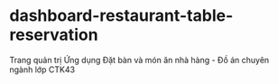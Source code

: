 # dashboard-restaurant-table-reservation
Trang quản trị Ứng dụng Đặt bàn và món ăn nhà hàng - Đồ án chuyên ngành lớp CTK43

